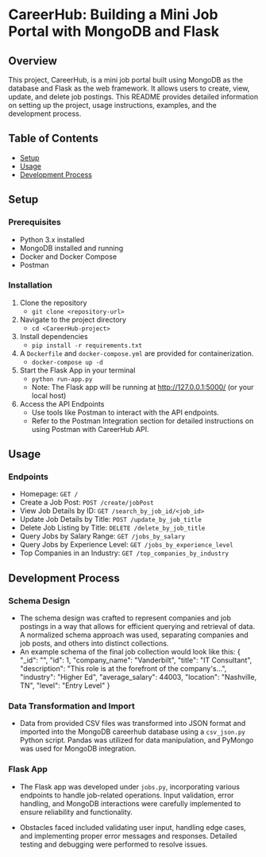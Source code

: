 # CareerHub: Building a Mini Job Portal with MongoDB and Flask

## Overview
This project, CareerHub, is a mini job portal built using MongoDB as the database and Flask as the web framework. It allows users to create, view, update, and delete job postings. This README provides detailed information on setting up the project, usage instructions, examples, and the development process.

## Table of Contents
- [Setup](#setup)
- [Usage](#usage)
- [Development Process](#DevelopmentProcess)


## Setup

### Prerequisites
- Python 3.x installed
- MongoDB installed and running
- Docker and Docker Compose
- Postman

### Installation
1. Clone the repository
    - `git clone <repository-url>`
2. Navigate to the project directory
    - `cd <CareerHub-project>`
3. Install dependencies 
    - `pip install -r requirements.txt`
4. A `Dockerfile` and `docker-compose.yml` are provided for containerization.
    - `docker-compose up -d`
5. Start the Flask App in your terminal
   - `python run-app.py `
   - Note: The Flask app will be running at http://127.0.0.1:5000/ (or your local host)
6. Access the API Endpoints
   - Use tools like Postman to interact with the API endpoints.
   - Refer to the Postman Integration section for detailed instructions on using Postman with CareerHub API.


## Usage

### Endpoints
- Homepage: `GET /`
- Create a Job Post: `POST /create/jobPost`
- View Job Details by ID: `GET /search_by_job_id/<job_id>`
- Update Job Details by Title: `POST /update_by_job_title`
- Delete Job Listing by Title: `DELETE /delete_by_job_title`
- Query Jobs by Salary Range: `GET /jobs_by_salary`
- Query Jobs by Experience Level: `GET /jobs_by_experience_level`
- Top Companies in an Industry: `GET /top_companies_by_industry`


## Development Process

### Schema Design
- The schema design was crafted to represent companies and job postings in a way that allows for efficient querying and retrieval of data. A normalized schema approach was used, separating companies and job posts, and others into distinct collections.
- An example schema of the final job collection would look like this:
{
  "_id": "<ObjectId>",
  "id": 1,
  "company_name": "Vanderbilt",
  "title": "IT Consultant",
  "description": "This role is at the forefront of the company's...",
  "industry": "Higher Ed",
  "average_salary": 44003,
  "location": "Nashville, TN",
  "level": "Entry Level"
}

### Data Transformation and Import
- Data from provided CSV files was transformed into JSON format and imported into the MongoDB careerhub database using a `csv_json.py` Python script. Pandas was utilized for data manipulation, and PyMongo was used for MongoDB integration.

### Flask App
- The Flask app was developed under `jobs.py`, incorporating various endpoints to handle job-related operations. Input validation, error handling, and MongoDB interactions were carefully implemented to ensure reliability and functionality.

- Obstacles faced included validating user input, handling edge cases, and implementing proper error messages and responses. Detailed testing and debugging were performed to resolve issues.



